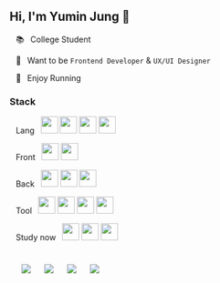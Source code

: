 ## Hi, I'm Yumin Jung 🙂

&ensp; 📚&ensp; College Student

&ensp; 🚀&ensp; Want to be `Frontend Developer` & `UX/UI Designer`

&ensp; 👟&ensp; Enjoy Running

###  Stack

&ensp; Lang&ensp; 
<code><img width="30" height="30" src="https://upload.wikimedia.org/wikipedia/commons/9/99/Unofficial_JavaScript_logo_2.svg"></code>
<code><img width="30" height="30" src="https://www.vectorlogo.zone/logos/java/java-icon.svg"></code>
<code><img width="30" height="30" src="https://upload.wikimedia.org/wikipedia/commons/c/c3/Python-logo-notext.svg"></code>
<code><img width="30" height="30" src="https://upload.wikimedia.org/wikipedia/commons/1/19/C_Logo.png"></code>

&ensp; Front&ensp;
<code><img width="30" height="30" src="https://upload.wikimedia.org/wikipedia/commons/a/a7/React-icon.svg"></code>
<code><img width="30" height="30" src="https://upload.wikimedia.org/wikipedia/commons/1/1b/Svelte_Logo.svg"></code>

&ensp; Back&ensp;
<code><img width="30" height="30" src="https://www.vectorlogo.zone/logos/nodejs/nodejs-icon.svg"></code>
<code><img width="30" height="30" src="https://hackr.io/tutorials/learn-express-js/logo/logo-express-js?ver=1557508379"></code>
<code><img width="30" height="30" src="https://www.vectorlogo.zone/logos/mongodb/mongodb-icon.svg"></code>

&ensp; Tool&ensp;
<code><img width="30" height="30" src="https://www.vectorlogo.zone/logos/git-scm/git-scm-icon.svg"></code>
<code><img width="30" height="30" src="https://upload.wikimedia.org/wikipedia/commons/4/45/Notion_app_logo.png"></code>
<code><img width="30" height="30" src="https://www.vectorlogo.zone/logos/slack/slack-icon.svg"></code>
<code><img width="30" height="30" src="https://www.vectorlogo.zone/logos/figma/figma-icon.svg"></code>

&ensp; Study now&ensp;
<code><img width="30" height="30" src="https://upload.wikimedia.org/wikipedia/commons/4/4c/Typescript_logo_2020.svg"></code>
<code><img width="30" height="30" src="https://emojis.slackmojis.com/emojis/images/1643514489/4730/nextjs.jpeg?1643514489"></code>
<code><img width="30" height="30" src="https://raw.githubusercontent.com/wappalyzer/wappalyzer/37ac57d6ac13a5a031eb8463cc565def83bfab4e/src/drivers/webextension/images/icons/MUI.svg"></code>

<h1></h1>
&ensp;
<a href="https://yumin-jung.github.io/" style="text-decoration:none">
    <img src="http://img.shields.io/badge/-Blog-353940?style=flat&logo=github&logoColor=f2f2f7&link=https://yumin-jung.github.io/"
        style="height : auto; margin-left : 10px; margin-right : 10px;"/>
</a>
<a href="https://yumin-jung.notion.site/Yumin-90d0bdc00fe64a1086dc645bd15a44c8" style="text-decoration:none">
  <img src="https://img.shields.io/badge/-Notion-353940?style=flat&logo=Notion&logoColor=f2f2f7&link=https://yumin-jung.notion.site/Yumin-90d0bdc00fe64a1086dc645bd15a44c8"
       style="height : auto; margin-left : 10px; margin-right : 10px;"/>
</a>
<a href="https://www.instagram.com/self_overcoming/" style="text-decoration:none">
  <img src="https://img.shields.io/badge/-Instagram-353940?style=flat&logo=Instagram&logoColor=f2f2f7&link=https://www.instagram.com/self_overcoming/"
       style="height : auto; margin-left : 10px; margin-right : 10px;"/>
</a>
<a href="https://www.strava.com/athletes/91183865" style="text-decoration:none">
  <img src="https://img.shields.io/badge/-Strava-353940?style=flat&logo=Strava&logoColor=f2f2f7&link=https://www.strava.com/athletes/91183865"
       style="height : auto; margin-left : 10px; margin-right : 10px;"/>
</a>
